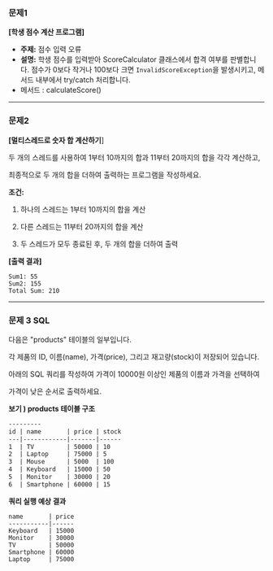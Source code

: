 ### 문제1

**[학생 점수 계산 프로그램]**

- **주제:** 점수 입력 오류
- **설명:** 학생 점수를 입력받아 ScoreCalculator 클래스에서 합격 여부를 판별합니다. 점수가 0보다 작거나 100보다 크면 `InvalidScoreException`을 발생시키고, 메서드 내부에서 try/catch 처리합니다.
- 메서드 : calculateScore()

---

### 문제2

**[멀티스레드로 숫자 합 계산하기**]

두 개의 스레드를 사용하여 1부터 10까지의 합과 11부터 20까지의 합을 각각 계산하고,

최종적으로 두 개의 합을 더하여 출력하는 프로그램을 작성하세요.

**조건:**

1. 하나의 스레드는 1부터 10까지의 합을 계산
2. 다른 스레드는 11부터 20까지의 합을 계산

1. 두 스레드가 모두 종료된 후, 두 개의 합을 더하여 출력

**[출력 결과]**

```
Sum1: 55
Sum2: 155
Total Sum: 210
```

---

### **문제 3 SQL**

다음은 "products" 테이블의 일부입니다. 

각 제품의 ID, 이름(name), 가격(price), 그리고 재고량(stock)이 저장되어 있습니다. 

아래의 SQL 쿼리를 작성하여 가격이 10000원 이상인 제품의 이름과 가격을 선택하여

 가격이 낮은 순서로 출력하세요.

**보기 ) products 테이블 구조**

```markdown
---------
id | name       | price | stock
---|------------|-------|------
1  | TV         | 50000 | 10
2  | Laptop     | 75000 | 5
3  | Mouse      | 5000  | 100
4  | Keyboard   | 15000 | 50
5  | Monitor    | 30000 | 20
6  | Smartphone | 60000 | 15

```

**쿼리 실행 예상 결과**

```arduino
name       | price
-----------|------
Keyboard   | 15000
Monitor    | 30000
TV         | 50000
Smartphone | 60000
Laptop     | 75000
```
